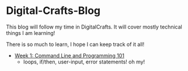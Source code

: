 # Digital-Crafts-Blog
This blog will follow my time in DigitalCrafts. It will cover mostly technical things I am learning! 

There is so much to learn, I hope I can keep track of it all!

- [Week 1: Command Line and Programming 101](https://github.com/crystalatk/Digital-Crafts-Blog/blob/main/Week-1.md)
    - loops, if/then, user-input, error statements! oh my!
